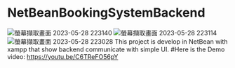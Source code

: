 # NetBeanBookingSystemBackend
![螢幕擷取畫面 2023-05-28 223140](https://github.com/LeeKaYip/NetBeanBookingSystemBackend/assets/134273037/eeaade8e-35fa-4d90-a1d2-4350985d9910)
![螢幕擷取畫面 2023-05-28 223114](https://github.com/LeeKaYip/NetBeanBookingSystemBackend/assets/134273037/20eebfde-9fb3-40a7-a6e4-87ce06c238a8)
![螢幕擷取畫面 2023-05-28 223028](https://github.com/LeeKaYip/NetBeanBookingSystemBackend/assets/134273037/69568580-ff38-4d9a-aecf-04dc3d348e17)
This project is develop in NetBean with xampp that show backend communicate with simple UI.
#Here is the Demo video: https://youtu.be/C6TReFO56pY
